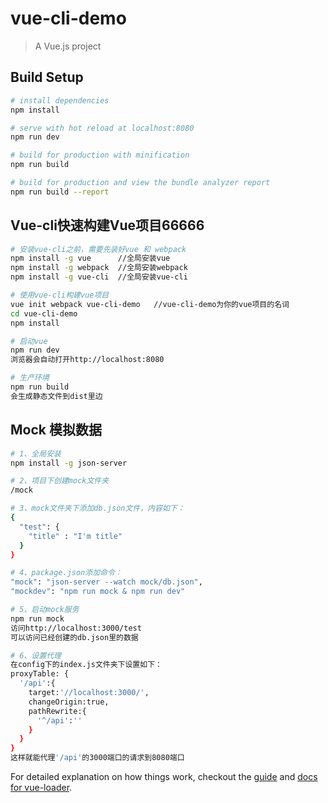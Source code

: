 # vue-cli-demo

> A Vue.js project

## Build Setup

``` bash
# install dependencies
npm install

# serve with hot reload at localhost:8080
npm run dev

# build for production with minification
npm run build

# build for production and view the bundle analyzer report
npm run build --report
```

## Vue-cli快速构建Vue项目66666

``` bash
# 安装vue-cli之前，需要先装好vue 和 webpack
npm install -g vue      //全局安装vue
npm install -g webpack  //全局安装webpack
npm install -g vue-cli  //全局安装vue-cli

# 使用vue-cli构建vue项目
vue init webpack vue-cli-demo   //vue-cli-demo为你的vue项目的名词
cd vue-cli-demo
npm install

# 启动vue
npm run dev
浏览器会自动打开http://localhost:8080

# 生产环境
npm run build
会生成静态文件到dist里边

```

## Mock 模拟数据

``` bash
# 1、全局安装
npm install -g json-server

# 2、项目下创建mock文件夹
/mock

# 3、mock文件夹下添加db.json文件，内容如下：
{
  "test": {
    "title" : "I'm title"
  }
}

# 4、package.json添加命令：
"mock": "json-server --watch mock/db.json",
"mockdev": "npm run mock & npm run dev"

# 5、启动mock服务
npm run mock
访问http://localhost:3000/test
可以访问已经创建的db.json里的数据

# 6、设置代理
在config下的index.js文件夹下设置如下：
proxyTable: {
  '/api':{
    target:'//localhost:3000/',
    changeOrigin:true,
    pathRewrite:{
      '^/api':''
    }
  }
}
这样就能代理'/api'的3000端口的请求到8080端口
```
For detailed explanation on how things work, checkout the [guide](http://vuejs-templates.github.io/webpack/) and [docs for vue-loader](http://vuejs.github.io/vue-loader).
